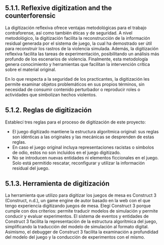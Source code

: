## 5.1.1. Reflexive digitization and the counterforensic
La digitización reflexiva ofrece ventajas metodológicas para el trabajo contraforense, así como también éticas y de seguridad. A nivel metodológico, la digitización facilita la reconstrucción de la información residual generada por el sistema de juego, la cual ha demostrado ser útil para reconstruir los rastros de la violencia simulada. Además, la digitización reflexiva facilita las tareas de experimentación, posibilitando un análisis más profundo de los escenarios de violencia. Finalmente, esta metodología genera conocimiento y herramientas que facilitan la intervención crítica sobre el material original. 

En lo que respecta a la seguridad de los practicantes, la digitización les permite examinar objetos problemáticos en sus propios términos, sin necesidad de consumir contenido perturbador o reproducir roles o actividades que simbolizan hechos violentos.
## 5.1.2. Reglas de digitización
Establecí tres reglas para el proceso de digitización de este proyecto: 

- El juego digitizado mantiene la estructura algorítmica original: sus reglas son idénticas a las originales y las mecánicas se desprenden de estas reglas.
- En caso el juego original incluya representaciones racistas o símbolos de odio, estos no son incluidos en el juego digitizado.
- No se introducen nuevas entidades ni elementos ficcionales en el juego. Solo está permitido rescatar, reconfigurar y utilizar la información residual del juego.
## 5.1.3. Herramienta de digitización
La herramienta que utilizo para digitizar los juegos de mesa es Construct 3 (Construct, n.d.), un game engine de autor basado en la web con el que tengo experiencia digitizando juegos de mesa. Elegí Construct 3 porque cumple con dos criterios: permite traducir modelos de simulación y permite conducir y evaluar experimentos. El sistema de eventos y entidades de Construct 3 facilita la representación de la estructura algorítmica del juego, simplificando la traducción del modelo de simulación al formato digital. Asimismo, el debugger de Construct 3 facilita la examinación a profundidad del modelo del juego y la conducción de experimentos con el mismo.